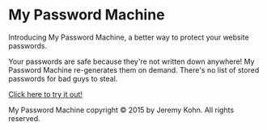 # My Password Machine

Introducing My Password Machine, a better way to protect your website passwords.

Your passwords are safe because they're not written down anywhere! My Password Machine re-generates them on demand. There's no list of stored passwords for bad guys to steal.

[Click here to try it out!](https://www.mypasswordmachine.com)

My Password Machine copyright © 2015 by Jeremy Kohn. All rights reserved.
